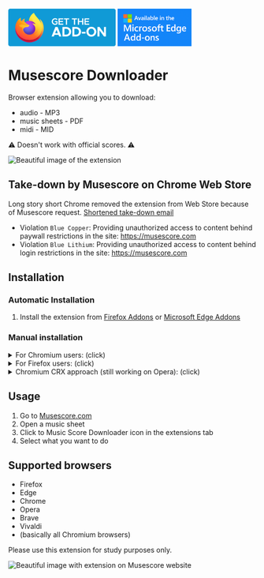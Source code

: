 <a href="https://addons.mozilla.org/en-US/firefox/addon/music-score-downloader/"><img alt="Firefox Addons" width="218px" src="assets/firefox-addon-logo.svg"/></a>
<a href="https://microsoftedge.microsoft.com/addons/detail/aegblfpiokmhabjiokpdegajkdmnpmdk"><img alt="Edge Addons" width="150px" src="assets/edge-extension-logo.png"/></a>

# Musescore Downloader

Browser extension allowing you to download:

* audio - MP3
* music sheets - PDF
* midi - MID

⚠️ Doesn't work with official scores. ⚠️

<img src="https://raw.githubusercontent.com/ingui-n/musescore-downloader/master/assets/screenshots/extension.png" alt="Beautiful image of the extension"/>

## Take-down by Musescore on Chrome Web Store

Long story short Chrome removed the extension from Web Store because of Musescore request.
[Shortened take-down email](chrome-web-store-takedown.md)

- Violation `Blue Copper`: Providing unauthorized access to content behind paywall restrictions in the
  site: https://musescore.com
- Violation `Blue Lithium`: Providing unauthorized access to content behind login restrictions in the
  site: https://musescore.com

## Installation

### Automatic Installation

1. Install the extension from [Firefox Addons](https://addons.mozilla.org/en-US/firefox/addon/music-score-downloader/)
   or [Microsoft Edge Addons](https://microsoftedge.microsoft.com/addons/detail/aegblfpiokmhabjiokpdegajkdmnpmdk)

### Manual installation

<details>
  <summary>For Chromium users: (click)</summary>

1. Go to [the latest release](https://github.com/ingui-n/musescore-downloader/releases/latest)
2. Download the **ZIP** file `musescore-downloader-0.x.x-manifest-v3.zip` and extract it to a safe location
   where you won’t accidentally delete it, as the extension won’t load if the files are removed.
3. Go to the browser extension manager [chrome://extensions/](chrome://extensions/)
4. Enable `Developer mode`. In Google Chrome at the top right, in Microsoft Edge on the left side.
5. The `Load unpacked` option should appear. Click on it and navigate to the directory where you extracted the files.
   If you see a message like *The manifest is missing*, double-check that you’re selecting the correct directory
   containing the extracted files.
6. That's it! Extension is now ready to use 🎉

</details>

<details>
  <summary>For Firefox users: (click)</summary>

1. Go to [the latest release](https://github.com/ingui-n/musescore-downloader/releases/latest)
2. Click on the **XPI** the file `musescore-downloader-0.x.x-manifest-v2.xpi`
3. A bubble with text and button should appear. Click on `Continue to Installation` and `Add`
4. That's it! Extension is now ready to use 🎉

</details>

<details>
  <summary>Chromium CRX approach (still working on Opera): (click)</summary>

1. Go to [the latest release](https://github.com/ingui-n/musescore-downloader/releases/latest)
2. Click on the **CRX** file `musescore-downloader-0.x.x-manifest-v3.crx`
3. This should trigger opening top bar message with `Go to extension` button
4. This will redirect you to [chrome://extensions/](chrome://extensions/). Just click on `Install` button and confirm
   the installation.
5. That's it! Extension is now ready to use 🎉

</details>

## Usage

1. Go to [Musescore.com](https://musescore.com/)
2. Open a music sheet
3. Click to Music Score Downloader icon in the extensions tab
4. Select what you want to do

## Supported browsers

* Firefox
* Edge
* Chrome
* Opera
* Brave
* Vivaldi
* (basically all Chromium browsers)

Please use this extension for study purposes only.

<img src="https://raw.githubusercontent.com/ingui-n/musescore-downloader/master/assets/screenshots/screenshot.png" alt="Beautiful image with extension on Musescore website"/>
